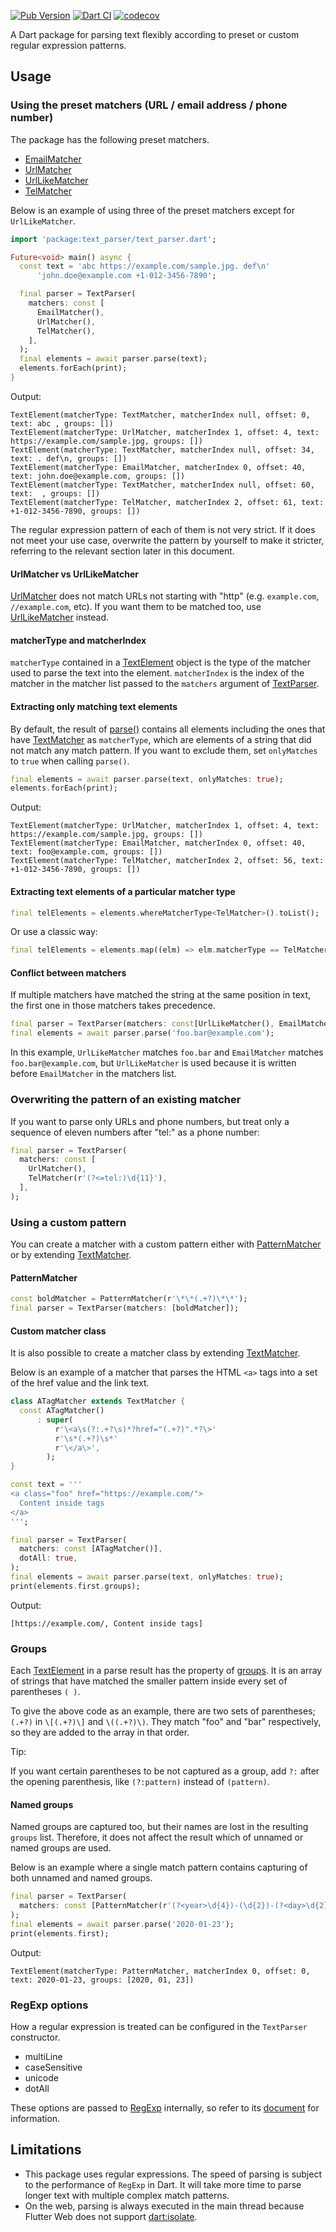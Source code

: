 [![Pub Version](https://img.shields.io/pub/v/text_parser)](https://pub.dev/packages/text_parser)
[![Dart CI](https://github.com/kaboc/dart_text_parser/workflows/Dart%20CI/badge.svg)](https://github.com/kaboc/dart_text_parser/actions)
[![codecov](https://codecov.io/gh/kaboc/dart_text_parser/branch/main/graph/badge.svg?token=YTDF6ZVV3N)](https://codecov.io/gh/kaboc/dart_text_parser)

A Dart package for parsing text flexibly according to preset or custom regular expression patterns.

## Usage

### Using the preset matchers (URL / email address / phone number)

The package has the following preset matchers.

- [EmailMatcher]
- [UrlMatcher]
- [UrlLikeMatcher]
- [TelMatcher]

Below is an example of using three of the preset matchers except for `UrlLikeMatcher`.

```dart
import 'package:text_parser/text_parser.dart';

Future<void> main() async {
  const text = 'abc https://example.com/sample.jpg. def\n'
      'john.doe@example.com +1-012-3456-7890';

  final parser = TextParser(
    matchers: const [
      EmailMatcher(),
      UrlMatcher(),
      TelMatcher(),
    ],
  );
  final elements = await parser.parse(text);
  elements.forEach(print);
}
```

Output:

```
TextElement(matcherType: TextMatcher, matcherIndex null, offset: 0, text: abc , groups: [])
TextElement(matcherType: UrlMatcher, matcherIndex 1, offset: 4, text: https://example.com/sample.jpg, groups: [])
TextElement(matcherType: TextMatcher, matcherIndex null, offset: 34, text: . def\n, groups: [])
TextElement(matcherType: EmailMatcher, matcherIndex 0, offset: 40, text: john.doe@example.com, groups: [])
TextElement(matcherType: TextMatcher, matcherIndex null, offset: 60, text:  , groups: [])
TextElement(matcherType: TelMatcher, matcherIndex 2, offset: 61, text: +1-012-3456-7890, groups: [])
```

The regular expression pattern of each of them is not very strict. If it does not meet
your use case, overwrite the pattern by yourself to make it stricter, referring to the
relevant section later in this document.

#### UrlMatcher vs UrlLikeMatcher

[UrlMatcher] does not match URLs not starting with "http" (e.g. `example.com`, `//example.com`,
etc). If you want them to be matched too, use [UrlLikeMatcher] instead.

#### matcherType and matcherIndex

`matcherType` contained in a [TextElement] object is the type of the matcher used
to parse the text into the element. `matcherIndex` is the index of the matcher in
the matcher list passed to the `matchers` argument of [TextParser].

#### Extracting only matching text elements

By default, the result of [parse()][parse] contains all elements including the ones that
have [TextMatcher][TextMatcher] as `matcherType`, which are elements of a string that
did not match any match pattern. If you want to exclude them, set `onlyMatches` to `true`
when calling `parse()`.

```dart
final elements = await parser.parse(text, onlyMatches: true);
elements.forEach(print);
```

Output:

```
TextElement(matcherType: UrlMatcher, matcherIndex 1, offset: 4, text: https://example.com/sample.jpg, groups: [])
TextElement(matcherType: EmailMatcher, matcherIndex 0, offset: 40, text: foo@example.com, groups: [])
TextElement(matcherType: TelMatcher, matcherIndex 2, offset: 56, text: +1-012-3456-7890, groups: [])
```

#### Extracting text elements of a particular matcher type

```dart
final telElements = elements.whereMatcherType<TelMatcher>().toList();
```

Or use a classic way:

```dart
final telElements = elements.map((elm) => elm.matcherType == TelMatcher).toList();
```

#### Conflict between matchers

If multiple matchers have matched the string at the same position in text, the first one
in those matchers takes precedence.

```dart
final parser = TextParser(matchers: const[UrlLikeMatcher(), EmailMatcher()]);
final elements = await parser.parse('foo.bar@example.com');
```

In this example, `UrlLikeMatcher` matches `foo.bar` and `EmailMatcher` matches
`foo.bar@example.com`, but `UrlLikeMatcher` is used because it is written before
`EmailMatcher` in the matchers list.

### Overwriting the pattern of an existing matcher

If you want to parse only URLs and phone numbers, but treat only a sequence of eleven numbers
after "tel:" as a phone number:

```dart
final parser = TextParser(
  matchers: const [
    UrlMatcher(),
    TelMatcher(r'(?<=tel:)\d{11}'),
  ],
);
```

### Using a custom pattern

You can create a matcher with a custom pattern either with [PatternMatcher][PatternMatcher]
or by extending [TextMatcher][TextMatcher].

#### PatternMatcher

```dart
const boldMatcher = PatternMatcher(r'\*\*(.+?)\*\*');
final parser = TextParser(matchers: [boldMatcher]);
```

#### Custom matcher class

It is also possible to create a matcher class by extending [TextMatcher][TextMatcher].

Below is an example of a matcher that parses the HTML `<a>` tags into a set of the href
value and the link text.

```dart
class ATagMatcher extends TextMatcher {
  const ATagMatcher()
      : super(
          r'\<a\s(?:.+?\s)*?href="(.+?)".*?\>'
          r'\s*(.+?)\s*'
          r'\</a\>',
        );
}
```

```dart
const text = '''
<a class="foo" href="https://example.com/">
  Content inside tags
</a>
''';

final parser = TextParser(
  matchers: const [ATagMatcher()],
  dotAll: true,
);
final elements = await parser.parse(text, onlyMatches: true);
print(elements.first.groups);
```

Output:

```
[https://example.com/, Content inside tags]
```

### Groups

Each [TextElement][TextElement] in a parse result has the property of
[groups][TextElement_groups]. It is an array of strings that have matched the smaller pattern
inside every set of parentheses `( )`.

To give the above code as an example, there are two sets of parentheses; `(.+?)` in `\[(.+?)\]`
and `\((.+?)\)`. They match "foo" and "bar" respectively, so they are added to the array in
that order.

Tip:

If you want certain parentheses to be not captured as a group, add `?:` after the opening
parenthesis, like `(?:pattern)` instead of `(pattern)`.

#### Named groups

Named groups are captured too, but their names are lost in the resulting `groups` list.
Therefore, it does not affect the result which of unnamed or named groups are used.

Below is an example where a single match pattern contains capturing of both unnamed and
named groups. 

```dart
final parser = TextParser(
  matchers: const [PatternMatcher(r'(?<year>\d{4})-(\d{2})-(?<day>\d{2})')],
);
final elements = await parser.parse('2020-01-23');
print(elements.first);
```

Output:

```
TextElement(matcherType: PatternMatcher, matcherIndex 0, offset: 0, text: 2020-01-23, groups: [2020, 01, 23])
```

### RegExp options

How a regular expression is treated can be configured in the `TextParser` constructor.

- multiLine
- caseSensitive
- unicode
- dotAll

These options are passed to [RegExp][RegExp] internally, so refer to its
[document][RegExp_constructor] for information.

## Limitations

- This package uses regular expressions. The speed of parsing is subject to the
  performance of `RegExp` in Dart. It will take more time to parse longer text with
  multiple complex match patterns.
- On the web, parsing is always executed in the main thread because Flutter Web does
  not support [dart:isolate][isolate].

[TextParser]: https://pub.dev/documentation/text_parser/latest/text_parser/TextParser-class.html
[TextParser_matchers]: https://pub.dev/documentation/text_parser/latest/text_parser/TextParser/matchers.html
[TextMatcher]: https://pub.dev/documentation/text_parser/latest/text_parser/TextMatcher-class.html
[UrlMatcher]: https://pub.dev/documentation/text_parser/latest/text_parser/UrlMatcher-class.html
[UrlLikeMatcher]: https://pub.dev/documentation/text_parser/latest/text_parser/UrlLikeMatcher-class.html
[EmailMatcher]: https://pub.dev/documentation/text_parser/latest/text_parser/EmailMatcher-class.html
[TelMatcher]: https://pub.dev/documentation/text_parser/latest/text_parser/TelMatcher-class.html
[PatternMatcher]: https://pub.dev/documentation/text_parser/latest/text_parser/PatternMatcher-class.html
[parse]: https://pub.dev/documentation/text_parser/latest/text_parser/TextParser/parse.html
[TextElement]: https://pub.dev/documentation/text_parser/latest/text_parser/TextElement-class.html
[TextElement_groups]: https://pub.dev/documentation/text_parser/latest/text_parser/TextElement/groups.html
[isolate]: https://api.dartlang.org/stable/dart-isolate/dart-isolate-library.html
[RegExp]: https://api.dart.dev/stable/dart-core/RegExp-class.html
[RegExp_constructor]: https://api.dart.dev/stable/dart-core/RegExp/RegExp.html